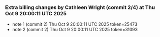
### Extra billing changes by Cathleen Wright (commit 2/4) at Thu Oct  9 20:00:11 UTC 2025
* note 1 (commit 2) Thu Oct  9 20:00:11 UTC 2025 token=25473
* note 2 (commit 2) Thu Oct  9 20:00:11 UTC 2025 token=31093
